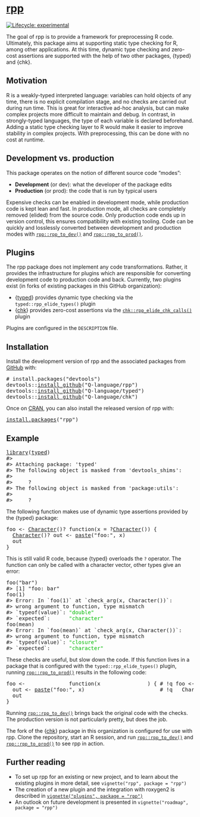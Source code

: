 <!-- README.md is generated from README.Rmd. Please edit that file -->

# [rpp](https://rpp.q-lang.org/)

<!-- badges: start -->

[![Lifecycle: experimental](https://img.shields.io/badge/lifecycle-experimental-orange.svg)](https://lifecycle.r-lib.org/articles/stages.html#experimental)

<!-- badges: end -->

The goal of rpp is to provide a framework for preprocessing R code. Ultimately, this package aims at supporting static type checking for R, among other applications. At this time, dynamic type checking and zero-cost assertions are supported with the help of two other packages, {typed} and {chk}.

## Motivation

R is a weakly-typed interpreted language: variables can hold objects of any time, there is no explicit compilation stage, and no checks are carried out during run time. This is great for interactive ad-hoc analysis, but can make complex projects more difficult to maintain and debug. In contrast, in strongly-typed languages, the type of each variable is declared beforehand. Adding a static type checking layer to R would make it easier to improve stability in complex projects. With preprocessing, this can be done with no cost at runtime.

## Development vs. production

This package operates on the notion of different source code “modes”:

-   **Development** (or dev): what the developer of the package edits
-   **Production** (or prod): the code that is run by typical users

Expensive checks can be enabled in development mode, while production code is kept lean and fast. In production mode, all checks are completely removed (elided) from the source code. Only production code ends up in version control, this ensures compatibility with existing tooling. Code can be quickly and losslessly converted between development and production modes with [`rpp::rpp_to_dev()`](https://rpp.q-lang.org/reference/rpp_to_dev.html) and [`rpp::rpp_to_prod()`](https://rpp.q-lang.org/reference/rpp_to_prod.html).

## Plugins

The rpp package does not implement any code transformations. Rather, it provides the infrastructure for plugins which are responsible for converting development code to production code and back. Currently, two plugins exist (in forks of existing packages in this GitHub organization):

-   {[typed](https://github.com/Q-language/typed)} provides dynamic type checking via the `typed::rpp_elide_types()` plugin
-   {[chk](https://github.com/Q-language/chk)} provides zero-cost assertions via the [`chk::rpp_elide_chk_calls()`](https://rdrr.io/pkg/chk/man/rpp_elide_chk_calls.html) plugin

Plugins are configured in the `DESCRIPTION` file.

## Installation

Install the development version of rpp and the associated packages from [GitHub](https://github.com/) with:

<pre class='chroma'>
<span class='c'># install.packages("devtools")</span>
<span class='nf'>devtools</span><span class='nf'>::</span><span class='nf'><a href='https://devtools.r-lib.org//reference/remote-reexports.html'>install_github</a></span><span class='o'>(</span><span class='s'>"Q-language/rpp"</span><span class='o'>)</span>
<span class='nf'>devtools</span><span class='nf'>::</span><span class='nf'><a href='https://devtools.r-lib.org//reference/remote-reexports.html'>install_github</a></span><span class='o'>(</span><span class='s'>"Q-language/typed"</span><span class='o'>)</span>
<span class='nf'>devtools</span><span class='nf'>::</span><span class='nf'><a href='https://devtools.r-lib.org//reference/remote-reexports.html'>install_github</a></span><span class='o'>(</span><span class='s'>"Q-language/chk"</span><span class='o'>)</span></pre>

Once on [CRAN](https://CRAN.R-project.org), you can also install the released version of rpp with:

<pre class='chroma'>
<span class='nf'><a href='https://rdrr.io/r/utils/install.packages.html'>install.packages</a></span><span class='o'>(</span><span class='s'>"rpp"</span><span class='o'>)</span></pre>

## Example

<pre class='chroma'>
<span class='kr'><a href='https://rdrr.io/r/base/library.html'>library</a></span><span class='o'>(</span><span class='nv'><a href='https://github.com/moodymudskipper/typed'>typed</a></span><span class='o'>)</span>
<span class='c'>#&gt; </span>
<span class='c'>#&gt; Attaching package: 'typed'</span>
<span class='c'>#&gt; The following object is masked from 'devtools_shims':</span>
<span class='c'>#&gt; </span>
<span class='c'>#&gt;     ?</span>
<span class='c'>#&gt; The following object is masked from 'package:utils':</span>
<span class='c'>#&gt; </span>
<span class='c'>#&gt;     ?</span></pre>

The following function makes use of dynamic type assertions provided by the {typed} package:

<pre class='chroma'>
<span class='nv'>foo</span> <span class='o'>&lt;-</span> <span class='nf'><a href='https://rdrr.io/pkg/typed/man/assertion_factories.html'>Character</a></span><span class='o'>(</span><span class='o'>)</span><span class='o'>?</span> <span class='kr'>function</span><span class='o'>(</span><span class='nv'>x</span> <span class='o'>=</span> <span class='o'>?</span><span class='nf'><a href='https://rdrr.io/pkg/typed/man/assertion_factories.html'>Character</a></span><span class='o'>(</span><span class='o'>)</span><span class='o'>)</span> <span class='o'>{</span>
  <span class='nf'><a href='https://rdrr.io/pkg/typed/man/assertion_factories.html'>Character</a></span><span class='o'>(</span><span class='o'>)</span><span class='o'>?</span> <span class='nv'>out</span> <span class='o'>&lt;-</span> <span class='nf'><a href='https://rdrr.io/r/base/paste.html'>paste</a></span><span class='o'>(</span><span class='s'>"foo:"</span>, <span class='nv'>x</span><span class='o'>)</span>
  <span class='nv'>out</span>
<span class='o'>}</span></pre>

This is still valid R code, because {typed} overloads the `?` operator. The function can only be called with a character vector, other types give an error:

<pre class='chroma'>
<span class='nf'>foo</span><span class='o'>(</span><span class='s'>"bar"</span><span class='o'>)</span>
<span class='c'>#&gt; [1] "foo: bar"</span>
<span class='nf'>foo</span><span class='o'>(</span><span class='m'>1</span><span class='o'>)</span>
<span class='c'>#&gt; Error: In `foo(1)` at `check_arg(x, Character())`:</span>
<span class='c'>#&gt; wrong argument to function, type mismatch</span>
<span class='c'>#&gt; `typeof(value)`: <span style='color: #00BB00;'>"double"</span>   </span>
<span class='c'>#&gt; `expected`:      <span style='color: #00BB00;'>"character"</span></span>
<span class='nf'>foo</span><span class='o'>(</span><span class='nv'>mean</span><span class='o'>)</span>
<span class='c'>#&gt; Error: In `foo(mean)` at `check_arg(x, Character())`:</span>
<span class='c'>#&gt; wrong argument to function, type mismatch</span>
<span class='c'>#&gt; `typeof(value)`: <span style='color: #00BB00;'>"closure"</span>  </span>
<span class='c'>#&gt; `expected`:      <span style='color: #00BB00;'>"character"</span></span></pre>

These checks are useful, but slow down the code. If this function lives in a package that is configured with the `typed::rpp_elide_types()` plugin, running [`rpp::rpp_to_prod()`](https://rpp.q-lang.org/reference/rpp_to_prod.html) results in the following code:

<pre class='chroma'>
<span class='nv'>foo</span> <span class='o'>&lt;-</span>              <span class='kr'>function</span><span class='o'>(</span><span class='nv'>x</span>               <span class='o'>)</span> <span class='o'>{</span> <span class='c'># !q foo &lt;- Character()? function(x = ?Character()) {</span>
  <span class='nv'>out</span> <span class='o'>&lt;-</span> <span class='nf'><a href='https://rdrr.io/r/base/paste.html'>paste</a></span><span class='o'>(</span><span class='s'>"foo:"</span>, <span class='nv'>x</span><span class='o'>)</span>                        <span class='c'># !q   Character()? out &lt;- paste("foo:", x)</span>
  <span class='nv'>out</span>
<span class='o'>}</span></pre>

Running [`rpp::rpp_to_dev()`](https://rpp.q-lang.org/reference/rpp_to_dev.html) brings back the original code with the checks. The production version is not particularly pretty, but does the job.

The fork of the {[chk](https://github.com/Q-language/chk)} package in this organization is configured for use with rpp. Clone the repository, start an R session, and run [`rpp::rpp_to_dev()`](https://rpp.q-lang.org/reference/rpp_to_dev.html) and [`rpp::rpp_to_prod()`](https://rpp.q-lang.org/reference/rpp_to_prod.html) to see rpp in action.

## Further reading

-   To set up rpp for an existing or new project, and to learn about the existing plugins in more detail, see `vignette("rpp", package = "rpp")`
-   The creation of a new plugin and the integration with roxygen2 is described in [`vignette("plugins", package = "rpp")`](https://rpp.q-lang.org/articles/plugins.html)
-   An outlook on future development is presented in `vignette("roadmap", package = "rpp")`
